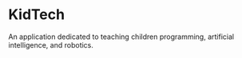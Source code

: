 # KidTech
An application dedicated to teaching children programming, artificial intelligence, and robotics.
